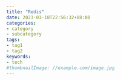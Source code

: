 ```yaml
---
title: "Redis"
date: 2023-03-18T22:56:32+08:00
categories:
- category
- subcategory
tags:
- tag1
- tag2
keywords:
- tech
#thumbnailImage: //example.com/image.jpg
---
```


<!--more-->
